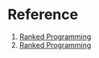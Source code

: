 # Reference

1. [Ranked Programming](https://github.com/tjitze/ranked-programming/blob/master/README.md)
1. [Ranked Programming](https://github.com/tjitze/ranked-programming/blob/master/documentation/ranked_programming.pdf)

